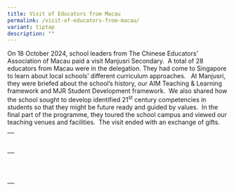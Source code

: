 ```yaml
---
title: Visit of Educators from Macau
permalink: /visit-of-educators-from-macau/
variant: tiptap
description: ""
---
```

<p>On 18 October 2024, school leaders from The Chinese Educators’ Association
of Macau paid a visit Manjusri Secondary.&nbsp; A total of 28 educators
from Macau were in the delegation. They had come to Singapore to learn
about local schools’ different curriculum approaches.&nbsp;&nbsp; At Manjusri,
they were briefed about the school’s history, our AIM Teaching &amp; Learning
framework and MJR Student Development framework.&nbsp; We also shared how
the school sought to develop identified 21<sup>st</sup> century competencies
in students so that they might be future ready and guided by values.&nbsp;
In the final part of the programme, they toured the school campus and viewed
our teaching venues and facilities.&nbsp; The visit ended with an exchange
of gifts.</p>
<table style="minWidth: 25px">
<colgroup>
<col>
</colgroup>
<tbody>
<tr>
<td rowspan="1" colspan="1">
<p></p>
</td>
</tr>
<tr>
<td rowspan="1" colspan="1">
<p></p>
</td>
</tr>
<tr>
<th rowspan="1" colspan="1">
<p></p>
</th>
</tr>
<tr>
<td rowspan="1" colspan="1">
<p></p>
</td>
</tr>
<tr>
<td rowspan="1" colspan="1">
<p></p>
</td>
</tr>
</tbody>
</table>
<p></p>